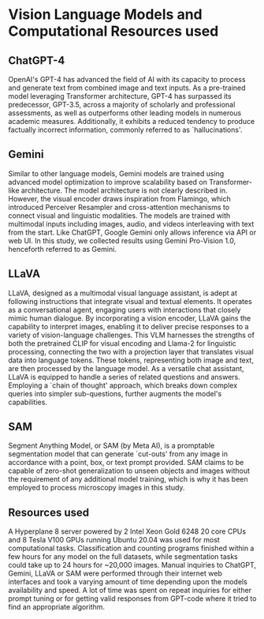 # Vision Language Models and Computational Resources used

## ChatGPT-4
OpenAI's GPT-4 has advanced the field of AI with its capacity to process and generate text from combined image and text inputs. As a pre-trained model leveraging Transformer architecture, GPT-4 has surpassed its predecessor, GPT-3.5, across a majority of scholarly and professional assessments, as well as outperforms other leading models in numerous academic measures. Additionally, it exhibits a reduced tendency to produce factually incorrect information, commonly referred to as `hallucinations'.

## Gemini
Similar to other language models, Gemini models are trained using advanced model optimization to improve scalability based on Transformer-like architecture. The model architecture is not clearly described in. However, the visual encoder draws inspiration from Flamingo, which introduced Perceiver Resampler and cross-attention mechanisms to connect visual and linguistic modalities. The models are trained with multimodal inputs including images, audio, and videos interleaving with text from the start. Like ChatGPT, Google Gemini only allows inference via API or web UI. In this study, we collected results using Gemini Pro-Vision 1.0, henceforth referred to as Gemini. 

## LLaVA
LLaVA, designed as a multimodal visual language assistant, is adept at following instructions that integrate visual and textual elements. It operates as a conversational agent, engaging users with interactions that closely mimic human dialogue. By incorporating a vision encoder, LLaVA gains the capability to interpret images, enabling it to deliver precise responses to a variety of vision-language challenges. This VLM harnesses the strengths of both the pretrained CLIP for visual encoding and Llama-2 for linguistic processing, connecting the two with a projection layer that translates visual data into language tokens. These tokens, representing both image and text, are then processed by the language model. As a versatile chat assistant, LLaVA is equipped to handle a series of related questions and answers. Employing a `chain of thought' approach, which breaks down complex queries into simpler sub-questions, further augments the model's capabilities.

## SAM
Segment Anything Model, or SAM (by Meta AI), is a promptable segmentation model that can generate `cut-outs' from any image in accordance with a point, box, or text prompt provided. SAM claims to be capable of zero-shot generalization to unseen objects and images without the requirement of any additional model training, which is why it has been employed to process microscopy images in this study.

## Resources used
A Hyperplane 8 server powered by 2 Intel Xeon Gold 6248 20 core CPUs and 8 Tesla V100 GPUs running Ubuntu 20.04 was used for most computational tasks. Classification and counting programs finished within a few hours for any model on the full datasets, while segmentation tasks could take up to 24 hours for ~20,000 images. Manual inquiries to ChatGPT, Gemini, LLaVA or SAM were performed through their internet web interfaces and took a varying amount of time depending upon the models availability and speed. A lot of time was spent on repeat inquiries for either prompt tuning or for getting valid responses from GPT-code where it tried to find an appropriate algorithm.